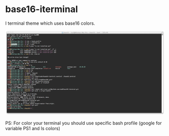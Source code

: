 base16-iterminal
================

I terminal theme which uses base16 colors.

![Screenshot](screenshot-base16.png "Screenshot")

PS: For color your terminal you should use specific bash profile (google for variable PS1 and ls colors)
